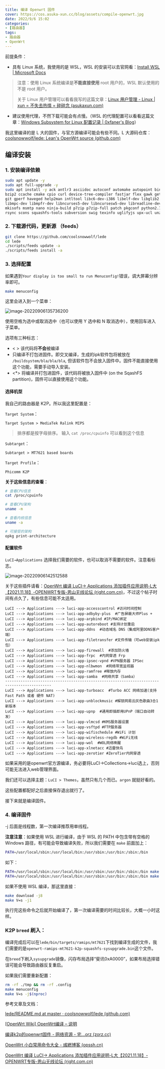 ```yaml
---
title: 编译 Openwrt 固件
cover: https://cos.asuka-xun.cc/blog/assets/compile-openwrt.jpg
date: 2022/9/6 15:02
categories:
- [路由器]
tags:
- 路由器
- OpenWrt
---
```


前提条件：

- 具有 Linux 系统，我使用的是 WSL，WSL 的安装可以去官网看：[Install WSL | Microsoft Docs](https://docs.microsoft.com/en-us/windows/wsl/install)
<!-- more -->

  > 注意：使用 Linux 系统编译是**不能直接使用** root 用户的，WSL 默认使用的不是 root 用户。
  >
  > 关于 Linux 用户管理可以看看我写的这篇文章：[Linux 用户管理 - Linux | xun = 不失去热情 = 碎碎念 (asukaxun.com)](https://asukaxun.com/2022/08/21/Linux/linux-user-manager%20/)

- 建议使用代理，不然下载可能会有点慢。（WSL 的代理配置可以看看这篇文章：[Windows Subsystem for Linux 配置记录 | 0xfaner's Blog](https://blog.0xfaner.site/posts/wsl-config/)）

我这里编译的是 L 大的固件，与官方源编译可能会有些不同。L 大源码仓库：[coolsnowwolf/lede: Lean's OpenWrt source (github.com)](https://github.com/coolsnowwolf/lede)

## 编译安装

### 1. 安装编译依赖

```bash
sudo apt update -y
sudo apt full-upgrade -y
sudo apt install -y ack antlr3 asciidoc autoconf automake autopoint binutils bison build-essential \
bzip2 ccache cmake cpio curl device-tree-compiler fastjar flex gawk gettext gcc-multilib g++-multilib \
git gperf haveged help2man intltool libc6-dev-i386 libelf-dev libglib2.0-dev libgmp3-dev libltdl-dev \
libmpc-dev libmpfr-dev libncurses5-dev libncursesw5-dev libreadline-dev libssl-dev libtool lrzsz \
mkisofs msmtp nano ninja-build p7zip p7zip-full patch pkgconf python2.7 python3 python3-pip libpython3-dev qemu-utils \
rsync scons squashfs-tools subversion swig texinfo uglifyjs upx-ucl unzip vim wget xmlto xxd zlib1g-dev
```

### 2. 下载源代码，更新源 （feeds） 

```bash
git clone https://github.com/coolsnowwolf/lede
cd lede
./scripts/feeds update -a
./scripts/feeds install -a
```

### 3. 选择配置

如果遇到`Your display is too small to run Menuconfig!`错误，调大屏幕分辨率即可。

```bash
make menuconfig
```

这里会进入到一个菜单：

![image-20220906135736200](https://cos.asuka-xun.cc/blog/image-20220906135736200.png)

使用空格为选中或取消选中（也可以使用 Y 选中和 N 取消选中），使用回车进入子菜单。

选项有三种标志：

- < > 该代码将**不会**被编译
- <M> 只编译不打包进固件。即交叉编译，生成的ipk软件包将被放在 `/buildsystem/bla/bla/bla`, 但该软件包不会放入固件中。固件不能直接使用这个功能，需要手动导入安装。
- <*>  将编译并打包进固件，该代码将被放入固件中 (on the SqashFS partition)，固件可以直接使用这个功能。

#### 选择机型

我自己的路由器是 K2P。所以我这里配置是：

`Target System`：

```
Target System > MediaTek Ralink MIPS
```

> 排序都是按字母排序。
> 输入 `cat /proc/cpuinfo` 可以看到这个信息

`Subtarget`：

```
Subtarget > MT7621 based boards
```

`Target Profile`：

```
Phicomm K2P
```

**关于这些信息的查看**：

```bash
# 查看CPU信息
cat /proc/cpuinfo

# 查看CPU架构
uname -m

# 查看内核信息
uname -a

# 可接受的架构
opkg print-architecture
```

#### 配置软件

`LuCI→Applications` 选择我们需要的软件，也可以取消不需要的软件。注意看标志。

![image-20220906142512588](https://cos.asuka-xun.cc/blog/image-20220906142512588.png)

关于这些插件请看：[OpenWrt 编译 LuCI-> Applications 添加插件应用说明-L大【2021.11.18】-OPENWRT专版-恩山无线论坛 (right.com.cn)](https://www.right.com.cn/forum/thread-344825-1-1.html)，不过这个帖子时间有点久了，有些信息可能不太适用。

```
LuCI ---> Applications ---> luci-app-accesscontrol #访问时间控制
LuCI ---> Applications ---> luci-app-adbyby-plus  #广告屏蔽大师Plus +
LuCI ---> Applications ---> luci-app-arpbind #IP/MAC绑定
LuCI ---> Applications ---> luci-app-autoreboot #支持计划重启
LuCI ---> Applications ---> luci-app-ddns  #动态域名 DNS（集成阿里DDNS客户端）
LuCI ---> Applications ---> luci-app-filetransfer #文件传输（可web安装ipk包）
LuCI ---> Applications ---> luci-app-firewall  #添加防火墙
LuCI ---> Applications ---> luci-app-frpc  #内网穿透 Frp
LuCI ---> Applications ---> luci-app-ipsec-vpnd #VPN服务器 IPSec
LuCI ---> Applications ---> luci-app-nlbwmon  #网络带宽监视器
LuCI ---> Applications ---> luci-app-ramfree #释放内存
LuCI ---> Applications ---> luci-app-samba  #网络共享（Samba）
-------------------------------------------------------------------------------------------
LuCI ---> Applications ---> luci-app-turboacc  #Turbo ACC 网络加速(支持 Fast Path 或者 硬件 NAT)
LuCI ---> Applications ---> luci-app-unblockmusic #解锁网易云灰色歌曲3合1新版本
LuCI ---> Applications ---> luci-app-upnp  #通用即插即用UPnP（端口自动转发）
LuCI ---> Applications ---> luci-app-vlmcsd #KMS服务器设置
LuCI ---> Applications ---> luci-app-vsftpd #FTP服务器
LuCI ---> Applications ---> luci-app-wifischedule #WiFi 计划
LuCI ---> Applications ---> luci-app-wireless-regdb #WiFi无线
LuCI ---> Applications ---> luci-app-wol  #WOL网络唤醒
LuCI ---> Applications ---> luci-app-xlnetacc #迅雷快鸟
LuCI ---> Applications ---> luci-app-zerotier #ZeroTier内网穿透
```

如果采用的是openwrt官方源编译，务必要将LuCI→Collections→luci选上，否则可能无法进入web管理界面。

我们还可以选择主题：`LuCI > Themes`，虽然只有几个而已。`argon` 就挺好看的。

这些配置都配好之后直接保存退出就行了。

接下来就是编译固件。

### 4. 编译固件

-j 后面是线程数，第一次编译推荐用单线程。

**注意注意**：如果使用 WSL 进行编译，由于 WSL 的 PATH 中包含带有空格的 Windows 路径，有可能会导致编译失败，所以我们需要在 `make` 前面加上：

```bash
PATH=/usr/local/sbin:/usr/local/bin:/usr/sbin:/usr/bin:/sbin:/bin
```

如下：

```bash
PATH=/usr/local/sbin:/usr/local/bin:/usr/sbin:/usr/bin:/sbin:/bin make download -j8
PATH=/usr/local/sbin:/usr/local/bin:/usr/sbin:/usr/bin:/sbin:/bin make V=s -j1
```

如果不使用 WSL 编译，那这里直接：

```bash
make download -j8
make V=s -j1
```

执行完这些命令之后就开始编译了，第一次编译需要的时间比较长，大概一小时这样。

### K2P `breed` 刷入：

编译完成后可以在`lede/bin/targets/ramips/mt7621`下找到编译生成的文件，我们需要的是`openwrt-ramips-mt7621-k2p-squashfs-sysupgrade.bin`这个文件。

在`breed`下刷入`sysupgrade`镜像，闪存布局选择“斐讯0xA0000”，如果布局选择错误可能会导致路由器反复重启。

如果我们需要重新配置：

```bash
rm -rf ./tmp && rm -rf .config
make menuconfig
make V=s -j$(nproc)
```



参考文章及文档：

[lede/README.md at master · coolsnowwolf/lede (github.com)](https://github.com/coolsnowwolf/lede/blob/master/README.md)

[[OpenWrt Wiki\] OpenWrt编译 – 说明](https://openwrt.org/zh-cn/doc/howto/build)

[编译k2p的openwrt固件 - 网络资源 - 宅...orz (zorz.cc)](https://zorz.cc/post/k2p-compile-openwrt.html)

[OpenWrt 小白常用命令大全 - 彧繎博客 (opssh.cn)](https://opssh.cn/luyou/232.html)

[OpenWrt 编译 LuCI-> Applications 添加插件应用说明-L大【2021.11.18】-OPENWRT专版-恩山无线论坛 (right.com.cn)](https://www.right.com.cn/forum/thread-344825-1-1.html)
